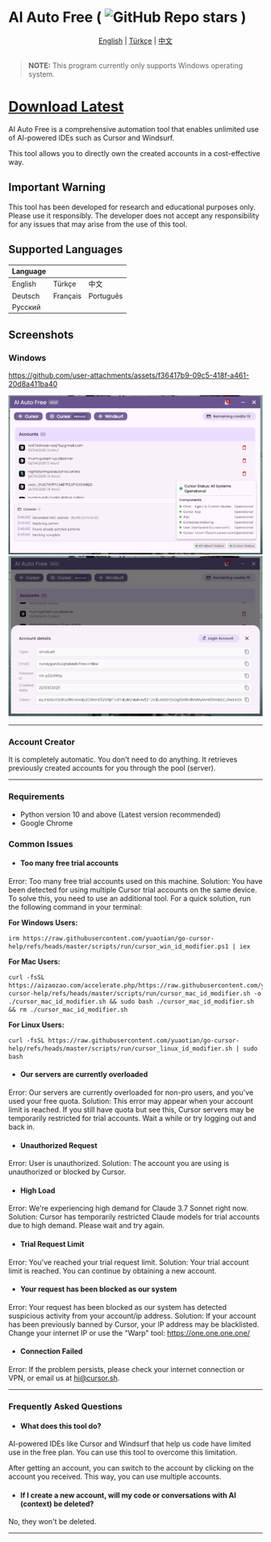 # AI Auto Free ( ![GitHub Repo stars](https://img.shields.io/github/stars/ruwiss/ai-auto-free) )

<div align="center">
  <a href="README.md">English</a> |
  <a href="README.tr.md">Türkçe</a> |
  <a href="README.cn.md">中文</a>
</div>

<br>

> **NOTE:** This program currently only supports Windows operating system.

# [Download Latest](https://github.com/ruwiss/ai-auto-free/releases/latest)

AI Auto Free is a comprehensive automation tool that enables unlimited use of AI-powered IDEs such as Cursor and Windsurf.

This tool allows you to directly own the created accounts in a cost-effective way.

## Important Warning
This tool has been developed for research and educational purposes only. Please use it responsibly. The developer does not accept any responsibility for any issues that may arise from the use of this tool.

## Supported Languages

| Language    |            |            |
|-------------|------------|------------|
| English     | Türkçe     | 中文       |
| Deutsch     | Français   | Português  |
| Русский     |            |            |

## Screenshots

### Windows
https://github.com/user-attachments/assets/f36417b9-09c5-418f-a461-20d8a411ba40

![Res1](screenshots/r1.png)
![Res1](screenshots/r2.png)
___
### Account Creator
It is completely automatic. You don't need to do anything. It retrieves previously created accounts for you through the pool (server).
___

### Requirements
- Python version 10 and above (Latest version recommended)
- Google Chrome

### Common Issues

- #### Too many free trial accounts
Error: Too many free trial accounts used on this machine.
Solution: You have been detected for using multiple Cursor trial accounts on the same device. To solve this, you need to use an additional tool. For a quick solution, run the following command in your terminal:

**For Windows Users:**
```
irm https://raw.githubusercontent.com/yuaotian/go-cursor-help/refs/heads/master/scripts/run/cursor_win_id_modifier.ps1 | iex
```

**For Mac Users:**
```
curl -fsSL https://aizaozao.com/accelerate.php/https://raw.githubusercontent.com/yuaotian/go-cursor-help/refs/heads/master/scripts/run/cursor_mac_id_modifier.sh -o ./cursor_mac_id_modifier.sh && sudo bash ./cursor_mac_id_modifier.sh && rm ./cursor_mac_id_modifier.sh
```

**For Linux Users:**
```
curl -fsSL https://raw.githubusercontent.com/yuaotian/go-cursor-help/refs/heads/master/scripts/run/cursor_linux_id_modifier.sh | sudo bash
```

- #### Our servers are currently overloaded
Error: Our servers are currently overloaded for non-pro users, and you've used your free quota.
Solution: This error may appear when your account limit is reached. If you still have quota but see this, Cursor servers may be temporarily restricted for trial accounts. Wait a while or try logging out and back in.

- #### Unauthorized Request
Error: User is unauthorized.
Solution: The account you are using is unauthorized or blocked by Cursor.

- #### High Load
Error: We're experiencing high demand for Claude 3.7 Sonnet right now.
Solution: Cursor has temporarily restricted Claude models for trial accounts due to high demand. Please wait and try again.

- #### Trial Request Limit
Error: You've reached your trial request limit.
Solution: Your trial account limit is reached. You can continue by obtaining a new account.

- #### Your request has been blocked as our system
Error: Your request has been blocked as our system has detected suspicious activity from your account/ip address.
Solution: If your account has been previously banned by Cursor, your IP address may be blacklisted. Change your internet IP or use the "Warp" tool: https://one.one.one.one/

- #### Connection Failed
Error: If the problem persists, please check your internet connection or VPN, or email us at hi@cursor.sh.

___
### Frequently Asked Questions
- #### What does this tool do?
AI-powered IDEs like Cursor and Windsurf that help us code have limited use in the free plan. You can use this tool to overcome this limitation.

After getting an account, you can switch to the account by clicking on the account you received. This way, you can use multiple accounts.

- #### If I create a new account, will my code or conversations with AI (context) be deleted?
No, they won't be deleted.
___

